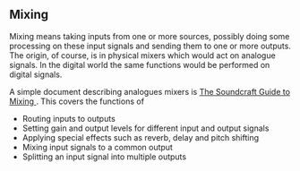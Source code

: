 
##  Mixing 


Mixing means taking inputs from one or more sources, possibly doing
      some processing on these input signals and sending them to one or
      more outputs. The origin, of course, is in physical mixers which
      would act on analogue signals. In the digital world the same functions
      would be performed on digital signals.


A simple document describing analogues mixers is [
	The Soundcraft Guide to Mixing
      ](http://www.soundcraft.com/support/gtm_booklet.aspx) . This covers the functions of

+ Routing inputs to outputs
+ Setting gain and output levels for different input and output signals
+ Applying special effects such as reverb, delay and pitch shifting
+ Mixing input signals to a common output
+ Splitting an input signal into multiple outputs